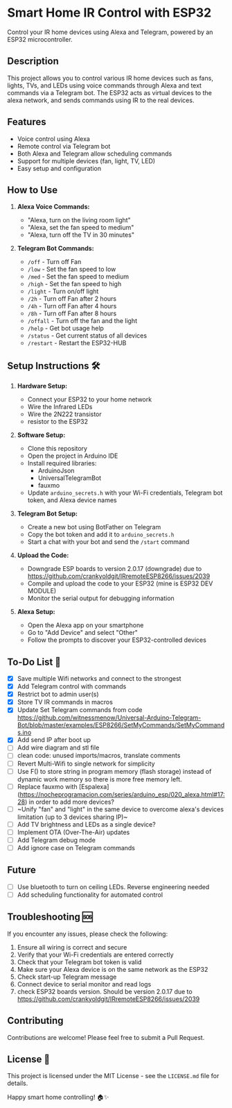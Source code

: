 # Smart Home IR Control with ESP32

Control your IR home devices using Alexa and Telegram, powered by an ESP32 microcontroller.

## Description

This project allows you to control various IR home devices such as fans, lights, TVs, and LEDs using voice commands through Alexa and text commands via a Telegram bot. 
The ESP32 acts as virtual devices to the alexa network, and sends commands using IR to the real devices.

## Features

- Voice control using Alexa
- Remote control via Telegram bot
- Both Alexa and Telegram allow scheduling commands
- Support for multiple devices (fan, light, TV, LED)
- Easy setup and configuration

## How to Use

1. **Alexa Voice Commands:**
   - "Alexa, turn on the living room light"
   - "Alexa, set the fan speed to medium"
   - "Alexa, turn off the TV in 30 minutes"

2. **Telegram Bot Commands:**
   - `/off` - Turn off Fan
   - `/low` - Set the fan speed to low
   - `/med` - Set the fan speed to medium
   - `/high` - Set the fan speed to high
   - `/light` - Turn on/off light
   - `/2h` - Turn off Fan after 2 hours
   - `/4h` - Turn off Fan after 4 hours
   - `/8h` - Turn off Fan after 8 hours
   - `/offall` - Turn off the fan and the light
   - `/help` - Get bot usage help
   - `/status` - Get current status of all devices
   - `/restart` - Restart the ESP32-HUB

## Setup Instructions 🛠

1. **Hardware Setup:**
   - Connect your ESP32 to your home network
   - Wire the Infrared LEDs
   - Wire the 2N222 transistor 
   -  resistor to the ESP32

2. **Software Setup:**
   - Clone this repository
   - Open the project in Arduino IDE
   - Install required libraries:
     - ArduinoJson
     - UniversalTelegramBot
     - fauxmo
   - Update `arduino_secrets.h` with your Wi-Fi credentials, Telegram bot token, and Alexa device names

3. **Telegram Bot Setup:**
   - Create a new bot using BotFather on Telegram
   - Copy the bot token and add it to `arduino_secrets.h`
   - Start a chat with your bot and send the `/start` command

4. **Upload the Code:**
   - Downgrade ESP boards to version 2.0.17 (downgrade) due to https://github.com/crankyoldgit/IRremoteESP8266/issues/2039
   - Compile and upload the code to your ESP32 (mine is ESP32 DEV MODULE)
   - Monitor the serial output for debugging information

5. **Alexa Setup:**
   - Open the Alexa app on your smartphone
   - Go to "Add Device" and select "Other"
   - Follow the prompts to discover your ESP32-controlled devices

## To-Do List 📝

- [x] Save multiple Wifi networks and connect to the strongest
- [x] Add Telegram control with commands
- [x] Restrict bot to admin user(s)
- [x] Store TV IR commands in macros
- [x] Update Set Telegram commands from code https://github.com/witnessmenow/Universal-Arduino-Telegram-Bot/blob/master/examples/ESP8266/SetMyCommands/SetMyCommands.ino
- [x] Add send IP after boot up
- [ ] Add wire diagram and stl file
- [ ] clean code: unused imports/macros, translate comments
- [ ] Revert Multi-Wifi to single network for simplicity
- [ ] Use F() to store string in program memory (flash storage) instead of dynamic work memory so there is more free memory left.
- [ ] Replace fauxmo with [Espalexa] (https://nocheprogramacion.com/series/arduino_esp/020_alexa.html#17:28) in order to add more devices? 
- [ ] ~Unify "fan" and "light" in the same device to overcome alexa's devices limitation (up to 3 devices sharing IP)~
- [ ] Add TV brightness and LEDs as a single device?
- [ ] Implement OTA (Over-The-Air) updates
- [ ] Add Telegram debug mode
- [ ] Add ignore case on Telegram commands

## Future

- [ ] Use bluetooth to turn on ceiling LEDs. Reverse engineering needed
- [ ] Add scheduling functionality for automated control

## Troubleshooting 🆘

If you encounter any issues, please check the following:

1. Ensure all wiring is correct and secure
2. Verify that your Wi-Fi credentials are entered correctly
3. Check that your Telegram bot token is valid
4. Make sure your Alexa device is on the same network as the ESP32
5. Check start-up Telegram message
6. Connect device to serial monitor and read logs
7. check ESP32 boards version. Should be version 2.0.17 due to https://github.com/crankyoldgit/IRremoteESP8266/issues/2039


## Contributing

Contributions are welcome! Please feel free to submit a Pull Request.

## License 📃

This project is licensed under the MIT License - see the `LICENSE.md` file for details.


Happy smart home controlling! 🏠✨
